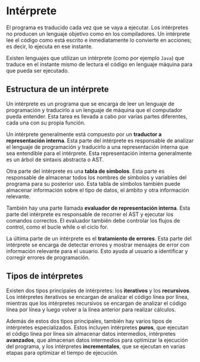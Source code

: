 # Intérprete

El programa es traducido cada vez que se vaya a ejecutar. Los intérpretes no producen un lenguaje objetivo como en los compiladores. Un intérprete lee el código como está escrito e inmediatamente lo convierte en acciones; es decir, lo ejecuta en ese instante.

Existen lenguajes que utilizan un intérprete (como por ejemplo `Java`) que traduce en el instante mismo de lectura el código en lenguaje máquina para que pueda ser ejecutado.

## Estructura de un intérprete

Un intérprete es un programa que se encarga de leer un lenguaje de programación y traducirlo a un lenguaje de máquina que el computador pueda entender. Esta tarea es llevada a cabo por varias partes diferentes, cada una con su propia función.

Un intérprete generalmente está compuesto por un **traductor a representación interna**. Esta parte del intérprete es responsable de analizar el lenguaje de programación y traducirlo a una representación interna que sea entendible para el intérprete. Esta representación interna generalmente es un árbol de sintaxis abstracta o AST.

Otra parte del intérprete es una **tabla de símbolos**. Esta parte es responsable de almacenar todos los nombres de símbolos y variables del programa para su posterior uso. Esta tabla de símbolos también puede almacenar información sobre el tipo de datos, el ámbito y otra información relevante.

También hay una parte llamada **evaluador de representación interna**. Esta parte del intérprete es responsable de recorrer el AST y ejecutar los comandos correctos. El evaluador también debe controlar los flujos de control, como el bucle while o el ciclo for.

La última parte de un intérprete es el **tratamiento de errores**. Esta parte del intérprete se encarga de detectar errores y mostrar mensajes de error con información relevante para el usuario. Esto ayuda al usuario a identificar y corregir errores de programación.

## Tipos de intérpretes

Existen dos tipos principales de intérpretes: los **iterativos** y los **recursivos**. Los intérpretes iterativos se encargan de analizar el código línea por línea, mientras que los intérpretes recursivos se encargan de analizar el código línea por línea y luego volver a la línea anterior para realizar cálculos.

Además de estos dos tipos principales, también hay varios tipos de intérpretes especializados. Estos incluyen intérpretes **puros**, que ejecutan el código línea por línea sin almacenar datos intermedios, intérpretes **avanzados**, que almacenan datos intermedios para optimizar la ejecución del programa, y los intérpretes **incrementales**, que se ejecutan en varias etapas para optimizar el tiempo de ejecución.